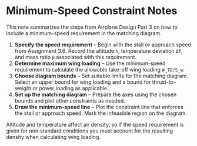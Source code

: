 # Minimum-Speed Constraint Notes

This note summarizes the steps from Airplane Design Part 3 on how to include a minimum-speed requirement in the matching diagram.

1. **Specify the speed requirement** – Begin with the stall or approach speed from Assignment 3.6. Record the altitude `h`, temperature deviation `ΔT`, and mass ratio `β` associated with this requirement.
2. **Determine maximum wing loading** – Use the minimum-speed requirement to calculate the allowable take-off wing loading `W_TO/S_w`.
3. **Choose diagram bounds** – Set suitable limits for the matching diagram. Select an upper bound for wing loading and a bound for thrust-to-weight or power loading as applicable.
4. **Set up the matching diagram** – Prepare the axes using the chosen bounds and plot other constraints as needed.
5. **Draw the minimum-speed line** – Plot the constraint line that enforces the stall or approach speed. Mark the infeasible region on the diagram.

Altitude and temperature affect air density, so if the speed requirement is given for non‑standard conditions you must account for the resulting density when calculating wing loading.

